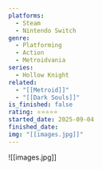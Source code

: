 ```yaml
---
platforms:
  - Steam
  - Nintendo Switch
genre:
  - Platforming
  - Action
  - Metroidvania
series:
  - Hollow Knight
related:
  - "[[Metroid]]"
  - "[[Dark Souls]]"
is_finished: false
rating: ⭐⭐⭐⭐⭐
started_date: 2025-09-04
finished_date:
img: "[[images.jpg]]"
---
```

![[images.jpg]]